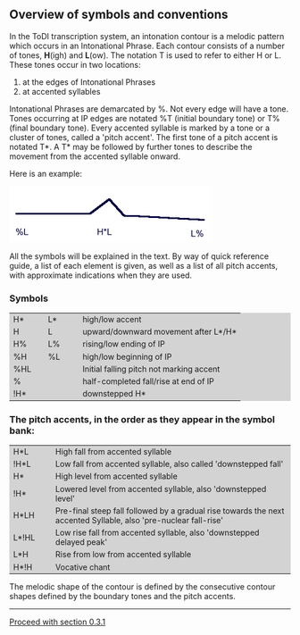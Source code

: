 Overview of symbols and conventions
-----------------------------------

In the ToDI transcription system, an intonation contour is a melodic pattern which occurs in an Intonational Phrase. Each contour consists of a number of tones, **H**(igh) and **L**(ow). The notation T is used to refer to either H or L. These tones occur in two locations:

1.  at the edges of Intonational Phrases
2.  at accented syllables

Intonational Phrases are demarcated by %. Not every edge will have a tone. Tones occurring at IP edges are notated %T (initial boundary tone) or T% (final boundary tone). Every accented syllable is marked by a tone or a cluster of tones, called a 'pitch accent'. The first tone of a pitch accent is notated T\*. A T\* may be followed by further tones to describe the movement from the accented syllable onward.

Here is an example:

![](./audio/gif/voorb.gif)

All the symbols will be explained in the text. By way of quick reference guide, a list of each element is given, as well as a list of all pitch accents, with approximate indications when they are used.

### Symbols

<TABLE BGCOLOR="lightgrey" WIDTH="100%" BORDER=0 CELLPADDING=4 CELLSPACING=0>

<TR><TD WIDTH="15%">H*</TD><TD WIDTH="15%">L*</TD><TD WIDTH="*">high/low accent</TD></TR>

<TR><TD>H</TD><TD>L</TD><TD>upward/downward movement after L*/H*</TD></TR>

<TR><TD>H%</TD><TD>L%</TD><TD>rising/low ending of IP</TD></TR>

<TR><TD>%H</TD><TD>%L</TD><TD>high/low beginning of IP</TD></TR>

<TR><TD COLSPAN=2>%HL</TD><TD>Initial falling pitch not marking accent</TD></TR>

<TR><TD COLSPAN=2>%</TD><TD>half-completed fall/rise at end of IP</TD></TR>

<TR><TD COLSPAN=2>!H*</TD><TD>downstepped H*</TD></TR>

</TABLE>

### The pitch accents, in the order as they appear in the symbol bank:

<TABLE BGCOLOR="lightgrey" WIDTH="100%" BORDER=0 CELLPADDING=4 CELLSPACING=0>

<TR><TD WIDTH="15%">H*L</TD><TD WIDTH="*">High fall from accented syllable</TD></TR>

<TR><TD>!H*L</TD><TD>Low fall from accented syllable, also called 'downstepped fall'</TD></TR>

<TR><TD>H*</TD><TD>High level from accented syllable</TD></TR>

<TR><TD>!H*</TD><TD>Lowered level from accented syllable, also 'downstepped level'</TD></TR>

<TR><TD>H*LH</TD><TD>Pre-final steep fall followed by a gradual rise towards the next accented Syllable, also 'pre-nuclear fall-rise'</TD></TR>

<TR><TD>L*!HL</TD><TD>Low rise fall from accented syllable, also 'downstepped delayed peak'</TD></TR>

<TR><TD>L*H</TD><TD>Rise from low from accented syllable</TD></TR>
<TR><TD>H*!H</TD><TD>Vocative chant</TD></TR>


</TABLE>

The melodic shape of the contour is defined by the consecutive contour shapes defined by the boundary tones and the pitch accents.

* * *

[Proceed with section 0.3.1](about3_1.htm)
